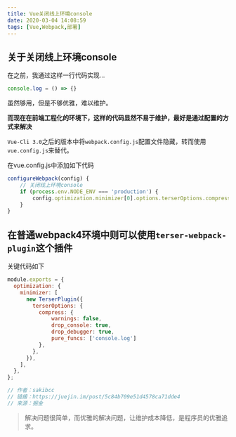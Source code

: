 ```yaml
---
title: Vue关闭线上环境console
date: 2020-03-04 14:08:59
tags: [Vue,Webpack,部署]
---
```


## 关于关闭线上环境console

在之前，我通过这样一行代码实现...

```JavaScript
console.log = () => {}
```

虽然够用，但是不够优雅，难以维护。

**而现在在前端工程化的环境下，这样的代码显然不易于维护，最好是通过配置的方式来解决**

<!-- more -->

`Vue-Cli 3.0`之后的版本中将`webpack.config.js`配置文件隐藏，转而使用`vue.config.js`来替代。

在vue.config.js中添加如下代码

```JavaScript
configureWebpack(config) {
    // 关闭线上环境console
    if (process.env.NODE_ENV === 'production') {
        config.optimization.minimizer[0].options.terserOptions.compress.drop_console = true
    }
}
```

## 在普通webpack4环境中则可以使用`terser-webpack-plugin`这个插件

关键代码如下

```JavaScript
module.exports = {
  optimization: {
    minimizer: [
      new TerserPlugin({
        terserOptions: {
          compress: {
              warnings: false,
              drop_console: true,
              drop_debugger: true,
              pure_funcs: ['console.log']
          },
        },
      }),
    ],
  },
};

// 作者：sakibcc
// 链接：https://juejin.im/post/5c84b709e51d4578ca71dde4
// 来源：掘金
```

> 解决问题很简单，而优雅的解决问题，让维护成本降低，是程序员的优雅追求。
